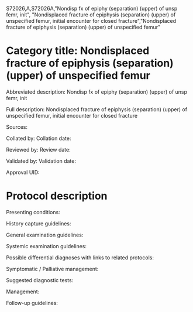 S72026,A,S72026A,"Nondisp fx of epiphy (separation) (upper) of unsp femr, init", "Nondisplaced fracture of epiphysis (separation) (upper) of unspecified femur, initial encounter for closed fracture","Nondisplaced fracture of epiphysis (separation) (upper) of unspecified femur"
# Category title: Nondisplaced fracture of epiphysis (separation) (upper) of unspecified femur

Abbreviated description: Nondisp fx of epiphy (separation) (upper) of unsp femr, init

Full description: Nondisplaced fracture of epiphysis (separation) (upper) of unspecified femur, initial encounter for closed fracture

Sources:

Collated by:
Collation date:

Reviewed by:
Review date:

Validated by:
Validation date:

Approval UID:

# Protocol description

Presenting conditions:

History capture guidelines:

General examination guidelines:

Systemic examination guidelines:

Possible differential diagnoses with links to related protocols:

Symptomatic / Palliative management:

Suggested diagnostic tests:

Management:

Follow-up guidelines:
